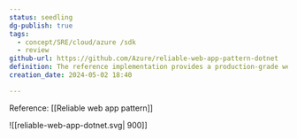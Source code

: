 ```yaml
---
status: seedling
dg-publish: true
tags:
  - concept/SRE/cloud/azure /sdk
  - review
github-url: https://github.com/Azure/reliable-web-app-pattern-dotnet
definition: The reference implementation provides a production-grade web application that uses best practices from our guidance and gives developers concrete examples to build their own Reliable Web Application in Azure.
creation_date: 2024-05-02 18:40

---
```

Reference: [[Reliable web app pattern]]

![[reliable-web-app-dotnet.svg| 900]]

